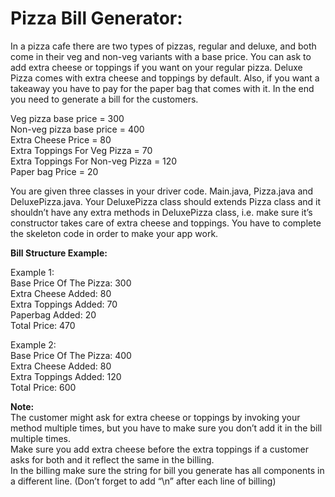 # Pizza Bill Generator:

In a pizza cafe there are two types of pizzas, regular and deluxe, and 
both come in their veg and non-veg variants with a base price. 
You can ask to add extra cheese or toppings if you want on your regular pizza. 
Deluxe Pizza comes with extra cheese and toppings by default. Also, 
if you want a takeaway you have to pay for the paper bag that comes with it.
In the end you need to generate a bill for the customers.

Veg pizza base price = 300\
Non-veg pizza base price = 400\
Extra Cheese Price = 80\
Extra Toppings For Veg Pizza = 70\
Extra Toppings For Non-veg Pizza = 120\
Paper bag Price = 20

You are given three classes in your driver code. Main.java, Pizza.java and DeluxePizza.java.
Your DeluxePizza class should extends Pizza class and it shouldn’t have any extra methods
in DeluxePizza class, i.e. make sure it’s constructor takes care of extra cheese and toppings.
You have to complete the skeleton code in order to make your app work.

**Bill Structure Example:**

Example 1:\
Base Price Of The Pizza: 300\
Extra Cheese Added: 80\
Extra Toppings Added: 70\
Paperbag Added: 20\
Total Price: 470

Example 2:\
Base Price Of The Pizza: 400\
Extra Cheese Added: 80\
Extra Toppings Added: 120\
Total Price: 600

**Note:**\
The customer might ask for extra cheese or toppings by invoking your method multiple times, but you have to make sure you don’t add it in the bill multiple times.\
Make sure you add extra cheese before the extra toppings if a customer asks for both and it reflect the same in the billing.\
In the billing make sure the string for bill you generate has all components in a different line. (Don’t forget to add “\n” after each line of billing)
